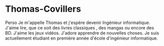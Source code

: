 # Thomas-Covillers
Perso
Je m'appelle Thomas et j'espère devenir Ingénieur informatique.
J'aime lire, que ce soit des livres classiques , des mangas ou encore des BD.
J'aime les jeux vidéos.
J'adore apprendre de nouvelles choses.
Je suis actuellement étudiant en première année d'école d'ingénieur informatique.
